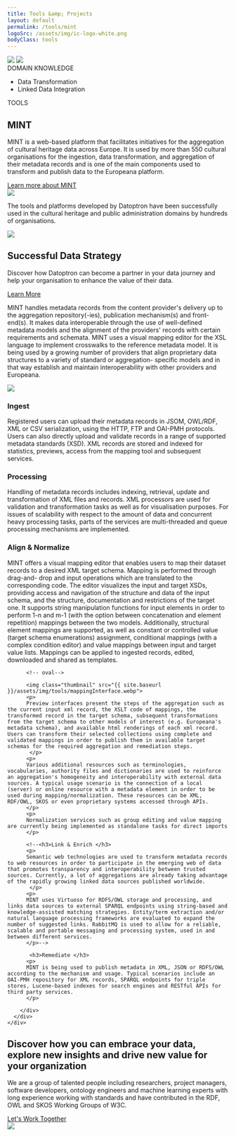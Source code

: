 ```yaml
---
title: Tools &amp; Projects
layout: default
permalink: /tools/mint
logoSrc: /assets/img/ic-logo-white.png
bodyClass: tools
---
```

<main role="main">
  <!-- tools header-->
  <section class="tools-header">
    <div class="container">
      <!-- row-->
      <div class="row">
        <!-- col-->
        <div class="col-xl-3 col-lg-3 col-md-3 left">
          <!-- wrap-->
          <div class="wrap">
            <!-- oval-->
            <img class="oval" src="{{ site.baseurl }}/assets/img/ic-oval-6.png">
            <!-- logo-->
            <img class="logo" src="{{ site.baseurl }}/assets/img/ic-logo-mint-white.png">
            <!-- label-->
            <div class="lbl">DOMAIN KNOWLEDGE</div>
            <ul>
              <li>
                Data Transformation
              </li>
              <li>
                Linked Data Integration
              </li>
            </ul>
          </div>
        </div>
        <!-- col-->
        <div class="col-xl-9 col-lg-9 col-md-9 right">
          <div class="lbl">TOOLS</div>
          <h1>MINT</h1>
          <p>
            <!--The MINT tool facilitates upload of arbitrary record shaped data in JSON, OLW/RDF, XML or CSV; mapping into a defined xml-schema; transformation of the data into that XML and export to various targets.!-->
            MINT is a web-based platform that facilitates initiatives for the aggregation of cultural heritage data across Europe. It is used by more than 550 cultural organisations for the ingestion, data transformation, and aggregation of their metadata records and  is one of the main components used to transform and publish data to the Europeana platform.
          </p>
          <a href="http://mint-wordpress.image.ntua.gr/" target="_blank">Learn more about MINT</a>
        </div>
      </div>
    </div>
  </section>
  <!-- tools header-->
  <section class="tools-detail">
    <div class="container">
      <!-- row-->
      <div class="row">
        <!-- col-->
        <div class="col-xl-3 col-lg-3 col-md-12 left">
          <!-- testimonial-->
          <img class="testi" src="{{ site.baseurl }}/assets/img/ic-testimonial.png">
          <!-- footnote-->
          <p class="footnote">
           The tools and platforms developed by Datoptron have been successfully used in the cultural heritage and public administration domains by hundreds of organisations.
          </p>
          <!-- banner-->
          <div class="banner-wrap">
            <div class="banner">
              <!-- oval-->
              <img class="oval" src="{{ site.baseurl }}/assets/img/ic-oval-6.png">
              <!-- text-->
               <h2>Successful Data Strategy</h2>
              <p>
                Discover how Datoptron can become a partner in your data journey and help your organisation to enhance the value of their data.
              </p>
              <a href="{{ site.baseurl }}/services">Learn More</a>
            </div>
          </div>
        </div>
        <!-- col-->
        <div class="col-xl-9 col-lg-9 col-md-12 right">
          <!-- content-->
          <p>
          <!--MINT participates is used in aggregation, digitization and technology-enabling projects and initiatives for digital cultural heritage.
           It supports the design, implementation and execution of a metadata (and/or content) ingestion strategy, according to or respective domain(s) and scope, the participating institutions and, available resources and time. MINT services compose a web based platform that is employed from the first steps of such workflows, corresponding to the ingestion, mapping, transformation and enrichment of metadata records.  According to the architecture,
           MINT implements a variety of remediation approaches for the resulting repository that allow for the storage, delivery, access and retrieval of metadata records. Deployment and integration also involve other systems and services, such as a portal and search engine, collection management and long term preservation systems, repositories etc.
           </p>
          <p>-->
          MINT handles metadata records from the content provider's delivery up to the aggregation repository(-ies), publication mechanism(s) and front-end(s). It makes data interoperable  through the use of well-defined metadata models and the alignment of the providers' records with certain requirements and schemata. MINT uses a visual mapping editor for the XSL language to implement crosswalks to the reference metadata model. It is being used by a growing number of providers that align proprietary data structures to a variety of standard or aggregation- specific models and in that way establish and maintain interoperability with other providers and Europeana.
          </p>
         <!-- <h3>Key functionalities include:</h3>
          <ul>
  <li>Organization and user level access rights and role assignment.</li>
  <li>Collection and record management (XML serialisation).</li>
  <li>Direct import and validation according to registered schemas (XSD).</li>
  <li>OAI-PMH based harvesting and publishing.</li>
  <li>Visual mapping editor for the XSLT language.</li>
  <li>Transformation and previewing (XML and HTML).</li>
  <li>Repository deployment and remediation interfaces.</li>
</ul>-->
          <p>
          <!-- oval-->
          <img class="thumbnail" src="{{ site.baseurl }}/assets/img/tools/mintInterface.webp">
          </p>
        <!-- <h3>MINT Technical Specifications </h3>
          <p>
            MINT handles metadata records from the content provider's delivery up to the aggregation repository(-ies), publication mechanism(s) and front-end(s).
It is written in JAVA, JSP, HTML and Javascript. It uses PostgreSQL as an object-relational database with Hibernate as the data persistence framework, and mongoDB as a document-oriented database. MINT is also reusing other open source development frameworks and libraries according to specific deployments and customizations. Mint source code versions (usually project-based) are released under a free software license (GNU Affero GPL).
The platform offers a user and organization management system that allows the deployment and operation of different aggregation schemes with corresponding user roles and access rights. An authenticated Restful web service is currently being designed to interoperate with other user identity & authentication systems.
          </p>-->
          <h3>Ingest </h3>
          <p>
            Registered users can upload their metadata records in JSOM, OWL/RDF, XML or CSV serialization, using the HTTP, FTP and OAI-PMH protocols. Users can also directly upload and validate records in a range of supported metadata standards (XSD). XML records are stored and indexed for statistics, previews, access from the mapping tool and subsequent services.
<!--Current developments aim to support relational database schemata and OWL/RDFS ontologies as input. -->
          </p>
           <h3>Processing </h3>
          <p>
            Handling of metadata records includes indexing, retrieval, update and transformation of XML files and records. XML processors <!--(Apache Xerces, SAXON, Nux)--> are used for validation and transformation tasks as well as for visualisation purposes<!--the visualization of XML and XSLT-->. For issues of scalability with respect to the amount of data and concurrent heavy processing tasks, parts of the services are multi-threaded and queue processing mechanisms are implemented.
          </p>
           <h3>Align & Normalize  </h3>
          <p>
            MINT offers a visual mapping editor that enables users to map their dataset records to a desired XML target schema. Mapping is performed through drag-and- drop and input operations which are translated to the corresponding code. The editor visualizes the input and target XSDs, providing access and navigation of the structure and data of the input schema, and the structure, documentation and restrictions of the target one. It supports string manipulation functions for input elements in order to perform 1-n and m-1 (with the option between concatenation and element repetition) mappings between the two models. Additionally, structural element mappings are supported, as well as constant or controlled value (target schema enumerations) assignment, conditional mappings (with a complex condition editor) and value mappings between input and target value lists. Mappings can be applied to ingested records, edited, downloaded and shared as templates.
          </p>

          <!-- oval-->

          <img class="thumbnail" src="{{ site.baseurl }}/assets/img/tools/mappingInterface.webp">
          <p>
          Preview interfaces present the steps of the aggregation such as the current input xml record, the XSLT code of mappings, the transformed record in the target schema, subsequent transformations from the target schema to other models of interest (e.g. Europeana's metadata schema), and available html renderings of each xml record. Users can transform their selected collections using complete and validated mappings in order to publish them in available target schemas for the required aggregation and remediation steps.
           </p>
          <p>
          Various additional resources such as terminologies, vocabularies, authority files and dictionaries are used to reinforce an aggregation's homogeneity and interoperability with external data sources. A typical usage scenario is the connection of a local (server) or online resource with a metadata element in order to be used during mapping/normalization. These resources can be XML, RDF/OWL, SKOS or even proprietary systems accessed through APIs.
          </p>
          <p>
          Normalization services such as group editing and value mapping are currently being implemented as standalone tasks for direct imports
          </p>

          <!--<h3>Link & Enrich </h3>
          <p>
          Semantic web technologies are used to transform metadata records to web resources in order to participate in the emerging web of data that promotes transparency and interoperability between trusted sources. Currently, a lot of aggregations are already taking advantage of the rapidly growing linked data sources published worldwide.
           </p>
          <p>
          MINT uses Virtuoso for RDFS/OWL storage and processing, and links data sources to external SPARQL endpoints using string-based and knowledge-assisted matching strategies. Entity/term extraction and/or natural language processing frameworks are evaluated to expand the number of suggested links. RabbitMQ is used to allow for a reliable, scalable and portable messaging and processing system, used in and between different services.
          </p>-->

           <h3>Remediate </h3>
          <p>
          MINT is being used to publish metadata in XML, JSON or RDFS/OWL according to the mechanism and usage. Typical scenarios include an OAI-PMH repository for XML records, SPARQL endpoints for triple stores, Lucene-based indexes for search engines and RESTful APIs for third party services.
          </p>

        </div>
      </div>
    </div>
  </section>
  <!-- call to action-->
  <section class="home-calltoaction">
    <div class="container">
      <!-- heading-->
      <div class="text">
        <h2>
          Discover how you can embrace your data, explore <span class="green">new insights </span>and drive <span class="green">new value </span>for your organization
        </h2>
        <p>
          We are a group of talented people including researchers, project managers,
          software developers, ontology engineers and machine learning experts with
          long experience working with standards and have contributed in the RDF, OWL
          and SKOS Working Groups of W3C.
        </p>
        <a href="{{ site.baseurl }}/contact">Let's Work Together</a>
      </div>
      <!-- character-->
      <img class="character" src="{{ site.baseurl }}/assets/img/img-character-3.png">
    </div>
  </section>
</main>
